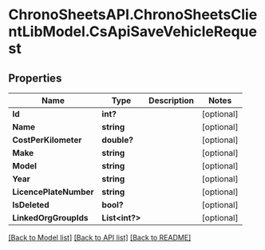 # ChronoSheetsAPI.ChronoSheetsClientLibModel.CsApiSaveVehicleRequest
## Properties

Name | Type | Description | Notes
------------ | ------------- | ------------- | -------------
**Id** | **int?** |  | [optional] 
**Name** | **string** |  | [optional] 
**CostPerKilometer** | **double?** |  | [optional] 
**Make** | **string** |  | [optional] 
**Model** | **string** |  | [optional] 
**Year** | **string** |  | [optional] 
**LicencePlateNumber** | **string** |  | [optional] 
**IsDeleted** | **bool?** |  | [optional] 
**LinkedOrgGroupIds** | **List&lt;int?&gt;** |  | [optional] 

[[Back to Model list]](../README.md#documentation-for-models) [[Back to API list]](../README.md#documentation-for-api-endpoints) [[Back to README]](../README.md)

